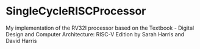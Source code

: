 # SingleCycleRISCProcessor
My implementation of the RV32I processor based on the Textbook - Digital Design and Computer Architecture: RISC-V Edition by Sarah Harris and David Harris
